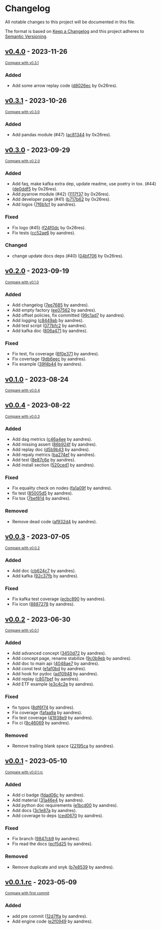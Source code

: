 # Changelog

All notable changes to this project will be documented in this file.

The format is based on [Keep a Changelog](http://keepachangelog.com/en/1.0.0/)
and this project adheres to [Semantic Versioning](http://semver.org/spec/v2.0.0.html).

<!-- insertion marker -->
## [v0.4.0](https://github.com/tradewelltech/beavers/releases/tag/v0.4.0) - 2023-11-26

<small>[Compare with v0.3.1](https://github.com/tradewelltech/beavers/compare/v0.3.1...v0.4.0)</small>

### Added

- Add some arrow replay code ([d8026ec](https://github.com/tradewelltech/beavers/commit/d8026ecf744886b0bb7406814904adb3308ba0b9) by 0x26res).

## [v0.3.1](https://github.com/tradewelltech/beavers/releases/tag/v0.3.1) - 2023-10-26

<small>[Compare with v0.3.0](https://github.com/tradewelltech/beavers/compare/v0.3.0...v0.3.1)</small>
### Added

- Add pandas module (#47) ([ac81344](https://github.com/tradewelltech/beavers/commit/ac8134452c3a9636ea5a119e65db87df5a245271) by 0x26res).

## [v0.3.0](https://github.com/tradewelltech/beavers/releases/tag/v0.3.0) - 2023-09-29

<small>[Compare with v0.2.0](https://github.com/tradewelltech/beavers/compare/v0.2.0...v0.3.0)</small>

### Added

- Add faq, make kafka extra dep, update readme, use poetry in tox. (#44) ([de0ddf5](https://github.com/tradewelltech/beavers/commit/de0ddf5baa51fbf5a9b818364e8a2e589a2b0974) by 0x26res).
- Add pyarrow module (#42) ([1117f37](https://github.com/tradewelltech/beavers/commit/1117f375b36a5eac1468c3a5888f1fdc6e9f1ba7) by 0x26res).
- Add developer page (#41) ([b717b62](https://github.com/tradewelltech/beavers/commit/b717b6224bf9e5fd585ff6b0bed77b3333ad2a68) by 0x26res).
- Add logos ([7f6b1cf](https://github.com/tradewelltech/beavers/commit/7f6b1cfc09453927ede5e485c242311362b1e417) by aandres).

### Fixed

- Fix logo (#45) ([f24f0dc](https://github.com/tradewelltech/beavers/commit/f24f0dcb8a911f193aa045da0b6a0f20a69fc64e) by 0x26res).
- Fix tests ([cc52ae6](https://github.com/tradewelltech/beavers/commit/cc52ae6f454d6cf3afd98b6804fd750de5a2eab1) by aandres).

### Changed

- change update docs deps (#40) ([04bf706](https://github.com/tradewelltech/beavers/commit/04bf706f9277285b9dac922bb0255402d095da6e) by 0x26res).

## [v0.2.0](https://github.com/tradewelltech/beavers/releases/tag/v0.2.0) - 2023-09-19

<small>[Compare with v0.1.0](https://github.com/tradewelltech/beavers/compare/v0.1.0...v0.2.0)</small>

### Added

- Add changelog ([7ee7685](https://github.com/tradewelltech/beavers/commit/7ee76853ff4186dc1b7c9449022511a6ad477fbe) by aandres).
- Add empty factory ([ee07562](https://github.com/tradewelltech/beavers/commit/ee0756289d4ed79787e760de4441933afd1aa9d7) by aandres).
- Add offset policies, fix committed ([99c1ad7](https://github.com/tradewelltech/beavers/commit/99c1ad76f6d49f4a641749bdea5ec60e73392507) by aandres).
- Add logging ([c8449ab](https://github.com/tradewelltech/beavers/commit/c8449aba69d18ec070755e1efbd89f083b639289) by aandres).
- Add test script ([077bfc2](https://github.com/tradewelltech/beavers/commit/077bfc278809676e048ba121119e1ec67a97bb5f) by aandres).
- Add kafka doc ([806a471](https://github.com/tradewelltech/beavers/commit/806a47188fa4b2c7234f3059975668142fb3c49b) by aandres).

### Fixed

- Fix test, fix coverage ([6f0e371](https://github.com/tradewelltech/beavers/commit/6f0e371916c2ba61147f61adfd5995c32fe63212) by aandres).
- Fix covertage ([9db6eec](https://github.com/tradewelltech/beavers/commit/9db6eec070d4e7783bc6028f85ad468b0b26e7c8) by aandres).
- Fix example ([39f4b44](https://github.com/tradewelltech/beavers/commit/39f4b44f48b2b5efe2761f762e7d85ee256df76d) by aandres).

## [v0.1.0](https://github.com/tradewelltech/beavers/releases/tag/v0.1.0) - 2023-08-24

<small>[Compare with v0.0.4](https://github.com/tradewelltech/beavers/compare/v0.0.4...v0.1.0)</small>

## [v0.0.4](https://github.com/tradewelltech/beavers/releases/tag/v0.0.4) - 2023-08-22

<small>[Compare with v0.0.3](https://github.com/tradewelltech/beavers/compare/v0.0.3...v0.0.4)</small>

### Added

- Add dag metrics ([c46a4ee](https://github.com/tradewelltech/beavers/commit/c46a4eec655984c2525fe094942fd002deeb5645) by aandres).
- Add missing assert ([86b924f](https://github.com/tradewelltech/beavers/commit/86b924f06d78cf3b3a8b98e8137275490b61f815) by aandres).
- Add replay doc ([d5b9b43](https://github.com/tradewelltech/beavers/commit/d5b9b43bd3012e292ad86219c5fd304d3fb11198) by aandres).
- Add repaly metrics ([ba274ef](https://github.com/tradewelltech/beavers/commit/ba274ef7d53cda1e380a7defbd5d4884cf018e4a) by aandres).
- Add test ([8e87c6e](https://github.com/tradewelltech/beavers/commit/8e87c6e8a76b6dadcedf810b0373d12cba7f3309) by aandres).
- Add install section ([520ced1](https://github.com/tradewelltech/beavers/commit/520ced1def5b7508507df6cd65339515680b41fe) by aandres).

### Fixed

- Fix equality check on nodes ([fa1a09f](https://github.com/tradewelltech/beavers/commit/fa1a09f300b2dd2c307a09f80b8ab37cfd949ea4) by aandres).
- fix test ([85005d5](https://github.com/tradewelltech/beavers/commit/85005d5abcc82685396c39bcf1618aacf0b8ed75) by aandres).
- Fix tox ([7bef814](https://github.com/tradewelltech/beavers/commit/7bef81471d21b405c5982ca19baf1b7ae345f930) by aandres).

### Removed

- Remove dead code ([af932d4](https://github.com/tradewelltech/beavers/commit/af932d41ab86fde774dd77f67070ba98a9977df4) by aandres).

## [v0.0.3](https://github.com/tradewelltech/beavers/releases/tag/v0.0.3) - 2023-07-05

<small>[Compare with v0.0.2](https://github.com/tradewelltech/beavers/compare/v0.0.2...v0.0.3)</small>

### Added

- Add doc ([cb624c7](https://github.com/tradewelltech/beavers/commit/cb624c706920134d362430b0a094b0c722890e43) by aandres).
- Add kafka ([92c37fb](https://github.com/tradewelltech/beavers/commit/92c37fba76b8c26943327834198a24505d0bea79) by aandres).

### Fixed

- Fix kafka test coverage ([ecbc890](https://github.com/tradewelltech/beavers/commit/ecbc890f1adddaf236631e95ccf41ed6002430f3) by aandres).
- Fix icon ([8887278](https://github.com/tradewelltech/beavers/commit/88872786071f882f23335c47721fd53a23771b2e) by aandres).

## [v0.0.2](https://github.com/tradewelltech/beavers/releases/tag/v0.0.2) - 2023-06-30

<small>[Compare with v0.0.1](https://github.com/tradewelltech/beavers/compare/v0.0.1...v0.0.2)</small>

### Added

- Add advanced concept ([3450d72](https://github.com/tradewelltech/beavers/commit/3450d728872962dff7101189d20a4e81a48d8e2e) by aandres).
- Add concept page, rename stabilize ([9c0b9eb](https://github.com/tradewelltech/beavers/commit/9c0b9eba0bf0bd604e0195530bc25e2fb767509a) by aandres).
- Add doc to main api ([4048ae7](https://github.com/tradewelltech/beavers/commit/4048ae7c29c56ffa789b3c1c4f7a3c53aba44a75) by aandres).
- Add const test ([e1af0bd](https://github.com/tradewelltech/beavers/commit/e1af0bdf61d144e76c029421a274433f6967df4c) by aandres).
- Add hook for pydoc ([ad10948](https://github.com/tradewelltech/beavers/commit/ad109481ff06ea4ae26acd3e1279fc056fd5ee54) by aandres).
- Add replay ([c807bef](https://github.com/tradewelltech/beavers/commit/c807bef6354573124d410e13c85450d0cdacf681) by aandres).
- Add ETF example ([e3c4c2e](https://github.com/tradewelltech/beavers/commit/e3c4c2e9f3423e814d47c1dc40e182c88f05c9ba) by aandres).

### Fixed

- fix typos ([8df6f74](https://github.com/tradewelltech/beavers/commit/8df6f7412ae96a6cbe55b1941d6475d3754fc0de) by aandres).
- Fix coverage ([fafaa9a](https://github.com/tradewelltech/beavers/commit/fafaa9a49c4c038094058ab8f99346c9e45e9dde) by aandres).
- Fix test coverage ([41938e9](https://github.com/tradewelltech/beavers/commit/41938e9c0c558d56cb89144fb539d00cf85254cf) by aandres).
- Fix ci ([9c46069](https://github.com/tradewelltech/beavers/commit/9c46069ce380cc59a5c53aa1743a9f369d7283bf) by aandres).

### Removed

- Remove trailing blank space ([22195ca](https://github.com/tradewelltech/beavers/commit/22195ca075c77deef92f0a7ea00025f0f1a71561) by aandres).

## [v0.0.1](https://github.com/tradewelltech/beavers/releases/tag/v0.0.1) - 2023-05-10

<small>[Compare with v0.0.1.rc](https://github.com/tradewelltech/beavers/compare/v0.0.1.rc...v0.0.1)</small>

### Added

- Add ci badge ([fdad06c](https://github.com/tradewelltech/beavers/commit/fdad06ca65ed1135d052c4e9e4a13e48b50cdabe) by aandres).
- Add material ([31a46e4](https://github.com/tradewelltech/beavers/commit/31a46e4f5e39824736064fcc13d7fea600be5ac9) by aandres).
- Add python doc requirements ([e1bcd00](https://github.com/tradewelltech/beavers/commit/e1bcd00aba018dba8e16d781b0f6ca9e783105c0) by aandres).
- Add docs ([3c1e87a](https://github.com/tradewelltech/beavers/commit/3c1e87aa14d3d132189d7d5a3bbe66e6df0a57c5) by aandres).
- Add coverage to deps ([ced0670](https://github.com/tradewelltech/beavers/commit/ced0670226f4ef43539efa75b1e6e455efda1df2) by aandres).

### Fixed

- Fix branch ([9847cb9](https://github.com/tradewelltech/beavers/commit/9847cb9b4fd4d59c3060318805caeffbe8582cf7) by aandres).
- Fix read the docs ([ecf5d25](https://github.com/tradewelltech/beavers/commit/ecf5d25cefe8be2c0448913d4f1ef100753a644a) by aandres).

### Removed

- Remove duplicate and snyk ([b7e8539](https://github.com/tradewelltech/beavers/commit/b7e8539a682162de0fff1a9b6a5f55ca5f550da2) by aandres).

## [v0.0.1.rc](https://github.com/tradewelltech/beavers/releases/tag/v0.0.1.rc) - 2023-05-09

<small>[Compare with first commit](https://github.com/tradewelltech/beavers/compare/1cc83cb780e53ef55308100c655c321dcc945d3b...v0.0.1.rc)</small>

### Added

- add pre commit ([12d7ffa](https://github.com/tradewelltech/beavers/commit/12d7ffa203c8c88cbb68f683fc2d992960e170fe) by aandres).
- Add engine code ([e2f0949](https://github.com/tradewelltech/beavers/commit/e2f0949dd5dc69692455c7564c5f6bcfd997754d) by aandres).
